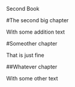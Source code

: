 Second Book


[//]: # "Include begin: /main/Second.md"

#The second big chapter

With some addition text

[//]: # "Include end: /main/Second.md"

[//]: # "Include begin: /main/Fourth.md"

#Someother chapter

That is just fine


##Whatever chapter

With some other text

[//]: # "Include end: /main/Fourth.md"
